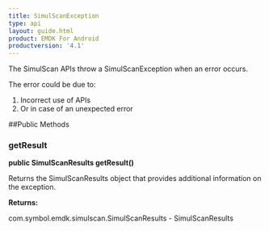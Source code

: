 ```yaml
---
title: SimulScanException
type: api
layout: guide.html
product: EMDK For Android
productversion: '4.1'
---
```



The SimulScan APIs throw a SimulScanException when an error occurs.
 
The error could be due to:
 <ol>
 <li>Incorrect use of APIs
 <li>Or in case of an unexpected error
 </ol>

##Public Methods

### getResult

**public SimulScanResults getResult()**

Returns the SimulScanResults object that provides additional information on the exception.

**Returns:**

com.symbol.emdk.simulscan.SimulScanResults - SimulScanResults












